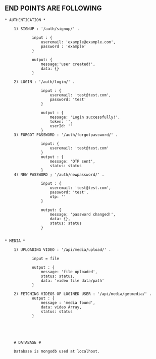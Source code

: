 ## END POINTS ARE FOLLOWING ##

	* AUTHENTICATION *
		
		1) SIGNUP : '/auth/signup/' . 
				
				input : {
					useremail: 'example@example.com',
					password : 'example'
				}
				
				output: {
					message:'user created!',
					data: {}
				}

		2) LOGIN : '/auth/login/' . 
				
					input : {
						useremail: 'test@test.com',
						password: 'test'
					}
					
					output : {
						message: 'Login successfully!',
						token: '',
						userId: ''
					}
		3) FORGOT PASSWORD : '/auth/forgotpassword/' . 
				
					input: {
						useremail: 'test@test.com'
					}
					output : {
						message: 'OTP sent',
						status: status
					}
		4) NEW PASSWORD ; '/auth/newpassword/' .
			
					input : {
						useremail: 'test@test.com',
						password: 'test',
						otp: ''
					}
					
					output: {
						message: 'password changed!',
						data: {},
						status: status
					}
					
		
	* MEDIA *
	
		1) UPLOADING VIDEO : '/api/media/upload/' . 
			
				input = file
				
				output : {
					message: 'file uploaded',
					status: status,
					data: 'video file data/path'
				}
			
		2) FETCHING VIDEOS OF LOGINED USER : '/api/media/getmedia/' .
				output : {
					message : 'media found',
					data: video Array,
					status: status
				}
		




		# DATABASE #
		
		Database is mongodb used at localhost.
